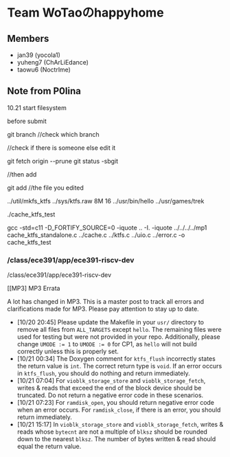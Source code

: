 # Team WoTaoのhappyhome

## Members

- jan39 (yocola1)
- yuheng7 (ChArLiEdance)
- taowu6 (Noctrlme)

## Note from P0lina

10.21 start filesystem

before submit

git branch         //check which branch

//check if there is someone else edit it

git fetch origin --prune
git status -sbgit

//then add

git add              //the file you edited

../util/mkfs_ktfs ../sys/ktfs.raw 8M 16 ../usr/bin/hello ../usr/games/trek


./cache_ktfs_test

gcc -std=c11 -D_FORTIFY_SOURCE=0 -iquote .. -I. -iquote ../../../../mp1 cache_ktfs_standalone.c ../cache.c ../ktfs.c ../uio.c ../error.c -o cache_ktfs_test


### **/class/ece391/app/ece391-riscv-dev**

/class/ece391/app/ece391-riscv-dev

[[MP3] MP3 Errata

A lot has changed in MP3. This is a master post to track all errors and clarifications made for MP3. Please pay attention to stay up to date.

* [10/20 20:45] Please update the Makefile in your `usr/` directory to remove all files from `ALL_TARGETS` except `hello`. The remaining files were used for testing but were not provided in your repo. Additionally, please change `UMODE := 1` to `UMODE := 0` for CP1, as `hello` will not build correctly unless this is properly set.
* [10/21 00:34] The Doxygen comment for `ktfs_flush` incorrectly states the return value is `int`. The correct return type is `void`. If an error occurs in `ktfs_flush`, you should do nothing and return immediately.
* [10/21 07:04] For `vioblk_storage_store` and `vioblk_storage_fetch`, writes & reads that exceed the end of the block device should be truncated. Do not return a negative error code in these scenarios.
* [10/21 07:23] For `ramdisk_open`, you should return negative error code when an error occurs. For `ramdisk_close`, if there is an error, you should return immediately.
* [10/21 15:17] In `vioblk_storage_store` and `vioblk_storage_fetch`, writes & reads whose `bytecnt` are not a multiple of `blksz` should be rounded down to the nearest `blksz`. The number of bytes written & read should equal the return value.
